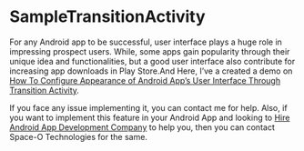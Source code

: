 # SampleTransitionActivity

For any Android app to be successful, user interface plays a huge role in impressing prospect users. While, some apps gain popularity through their unique idea and functionalities, but a good user interface also contribute for increasing app downloads in Play Store.And Here, I’ve a created a demo on [How To Configure Appearance of Android App’s User Interface Through Transition Activity](https://www.spaceotechnologies.com/transition-activity-android-app-tutorial/).

If you face any issue implementing it, you can contact me for help. Also, if you want to implement this feature in your Android App and looking to [Hire Android App Development Company](http://www.spaceotechnologies.com/android-app-development/) to help you, then you can contact Space-O Technologies for the same.

